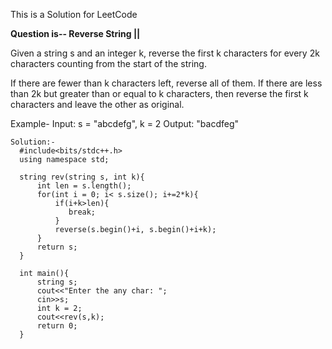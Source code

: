 This is a Solution for LeetCode

**Question is-- Reverse String ||**

Given a string s and an integer k, reverse the first k characters for every 2k characters counting from the start of the string.

If there are fewer than k characters left, reverse all of them. If there are less than 2k but greater than or equal to k characters, then reverse the first k characters and leave the other as original.

Example-
Input: s = "abcdefg", k = 2
Output: "bacdfeg"

```
Solution:-
  #include<bits/stdc++.h>
  using namespace std;

  string rev(string s, int k){
      int len = s.length();
      for(int i = 0; i< s.size(); i+=2*k){
          if(i+k>len){
             break;
          }
          reverse(s.begin()+i, s.begin()+i+k);
      }
      return s;
  }

  int main(){
      string s;
      cout<<"Enter the any char: ";
      cin>>s;
      int k = 2;
      cout<<rev(s,k);
      return 0;
  }
  ```
